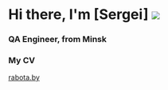  # Hi there, I'm [Sergei] ![](https://github.com/blackcater/blackcater/raw/main/images/Hi.gif) 
### QA Engineer, from Minsk


<h3>My CV</h3>

[rabota.by](https://rabota.by/resume/2596e9b3ff09aef1200039ed1f6d744e396173)
